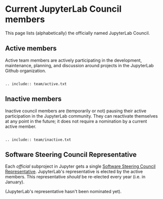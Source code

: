 # Current JupyterLab Council members

This page lists (alphabetically) the officially named JupyterLab Council.

## Active members

Active team members are actively participating in the development, maintenance, planning, and discussion around projects in the JupyterLab Github organization.

```{eval-rst}

.. include:: team/active.txt

```

## Inactive members

Inactive council members are (temporarily or not) pausing their active participation in the JupyterLab community. They can reactivate themselves at any point in the future; it does not require a nomination by a current active member.

```{eval-rst}

.. include:: team/inactive.txt

```

## Software Steering Council Representative

Each *official* subproject in Jupyter gets a single [Software Steering Council Representative](https://jupyter.org/governance/software_steering_council.html#software-steering-council). JupyterLab's representative is elected by the active members. This representative *should* be re-elected every year (i.e. in January).

(JupyterLab's representative hasn't been nominated yet).
